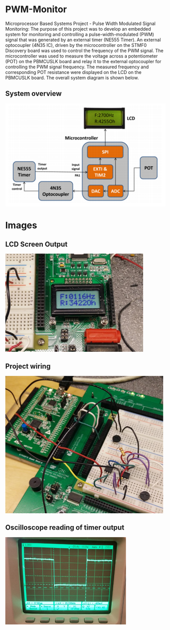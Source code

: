 # PWM-Monitor
Microprocessor Based Systems Project - Pulse Width Modulated Signal Monitoring:
The purpose of this project was to develop an embedded system for monitoring and controlling a pulse-width-modulated (PWM) signal that was generated by an external timer (NE555 Timer). An external optocoupler (4N35 IC), driven by the microcontroller on the STMF0 Discovery board was used to control the frequency of the PWM signal. The microcontroller was used to measure the voltage across a potentiometer (POT) on the PBMCUSLK board and relay it to the external optocoupler for controlling the PWM signal frequency. The measured frequency and corresponding POT resistance were displayed on the LCD on the PBMCUSLK board. The overall system diagram is shown below.
## System overview
![Project overview](img/overview.png)

# Images
## LCD Screen Output
![Project LCD screen output](img/lcd.png)
## Project wiring
![Project wiring](img/wiring.png)
## Oscilloscope reading of timer output
![Oscilloscope reading of timer output signal](img/osc.png)
